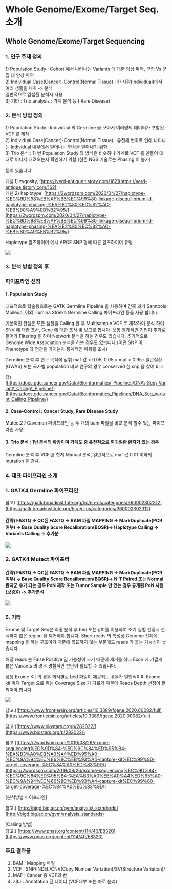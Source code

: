 # Whole Genome/Exome/Target Seq. 소개

## Whole Genome/Exome/Target Sequencing

### 1. 연구 주제 정의 

1\) Population Study :  Cohort 에서 나타나는 Variants 에 대한 양상 파악, 군집 Vs 군집 대 양상 파악   
2\) Individual Case\(Cancer\)-Control\(Normal Tissue\) : 한 사람\(Individual\)에서 여러 샘플을 채취 -&gt; 분석  
일반적으로 암샘플 분석시 사용  
3\) 기타 : Trio analysis : 가계 분석 등 \( Rare Disease\) 



### 2. 분석 방법 정의

1\) Population Study : Individual 의 Germline 을 모아서 여러명의 데이터가 포함된 VCF 를 제작  
2\) Individual Case\(Cancer\)-Control\(Normal Tissue\) : 유전체 변화로 인해 나타나는 Individual 내부에서 일어나는 현상을 알아내기 위함  
3\) Trio 분석 : 1\) 번 Population Study 와 방식은 비슷하나 가계로 VCF 를 만들어 대대로 어디서 내려오는지 확인하기 위함.\(현존 NGS 기술로는 Phasing 이 불가\)

등이 있습니다.  
  
개념.1\) zygosity, [https://verd-antique.tistory.com/162](https://verd-antique.tistory.com/162)  
개념.2\) haplotype, [https://2wordspm.com/2020/04/27/haplotype-%EC%9D%98%EB%AF%B8%EC%99%80-linkage-disequilibrium-ld-haplotype-phasing-%EA%B2%80%EC%82%AC-%EB%B0%A9%EB%B2%95/](https://2wordspm.com/2020/04/27/haplotype-%EC%9D%98%EB%AF%B8%EC%99%80-linkage-disequilibrium-ld-haplotype-phasing-%EA%B2%80%EC%82%AC-%EB%B0%A9%EB%B2%95/)  
  
Haplotype 알츠하이머 예시 APOE SNP 형에 따른 알츠하이머 유병

![](../.gitbook/assets/image%20%2885%29.png)

### 3. 분석 방법 정의 후 

### 파이프라인 선정

#### 1. Population Study

대표적으로 학술용으로는 GATK Germline Pipeline 을 사용하며 간혹 과거 Samtools Mpileup, 이외 Illumina Strelka Germline Calling 파이프라인 등을 사용 합니다.

기본적인 컨셉은 모든 샘플을 Calling 한 후 Multisample VCF 로 제작하여 분석 하여 SNV 에 대한 조사, Gene 에 대한 조사 및 보고를 합니다. 보통 통계적인 기법이 추가로 들어가 Filtering 을 하며 Network 분석을 하는 경우도 있습니다.  추가적으로 Genome Wide Association 분석을 하는 경우도 있습니다.\(어떤 SNP 이 Phenotype 과 연관을 가지는지 통계적인 파워를 조사\)

Germline 분석 후 연구 목적에 맞춰 maf 값 &lt; 0.05, 0.05 &gt; maf &gt; 0.95 : 일반질환\(GWAS\) 또는 국가별 population 비교 연구의 경우 conserved 한 snp 을 찾어 비교

참\)[https://docs.gdc.cancer.gov/Data/Bioinformatics\_Pipelines/DNA\_Seq\_Variant\_Calling\_Pipeline/](https://docs.gdc.cancer.gov/Data/Bioinformatics_Pipelines/DNA_Seq_Variant_Calling_Pipeline/)

#### 

#### 2. Case-Control : Cancer Study, Rare Disease Study

Mutect2 / Caveman 파이프라인 등 두 개의 bam 파일을 비교 분석 할수 있는 파이프라인 사용  
  


#### 3.  Trio 분석 : 1번 분석의 확장이며 가계도 중 유전적으로 희귀질환 환자가 있는 경우 

Germline 분석 후 VCF 를 합쳐 Manual 분석, 일반적으로 maf 값 0.01 이하의 mutation 을 검사.  


### 4. 대표 파이프라인 소개

### 1. GATK4 Germline 파이프라인 

참고\) [https://gatk.broadinstitute.org/hc/en-us/categories/360002302312](https://gatk.broadinstitute.org/hc/en-us/categories/360002302312)

#### 간략\) FASTQ -&gt; QC된 FASTQ -&gt; BAM 파일 MAPPING -&gt; MarkDuplicate\(PCR 여부\) -&gt; Base Quality Score Recalibration\(BQSR\)-&gt; Haplotype Calling -&gt; Variants Calling -&gt; 추가분

![](../.gitbook/assets/image%20%283%29.png)

### 

### 2. GATK4 Mutect 파이프라

#### 간략\) FASTQ -&gt; QC된 FASTQ -&gt; BAM 파일 MAPPING -&gt; MarkDuplicate\(PCR 여부\) -&gt; Base Quality Score Recalibration\(BQSR\)-&gt; N-T Paired 또는 Normal 환자군 수가 되는 경우 PoN 제작 또는 Tumor Sample 만 있는 경우 공개된 PoN 사용\(보증X\)  -&gt; 추가분석

![](../.gitbook/assets/image%20%2848%29.png)

### 5. 기타

Exome 및 Target Seq은 최종 분석 후 bed 또는 gff 를 이용하여 초기 실험 선정시 선택하지 않은 region 을 제거해야 합니다. Short reads 의 특성상 Genome 전체에 mapping 을 하는 구조이기 때문에  목표하지 않는 부분에도 reads 가 붙는 가능성이 높습니다. 

해당 reads 는 False Positive 일 가능성이 크기 때문에 제거를 하나 Exon 에 가깝게 붙은 Variants 의 경우 경험적인 판단이 필요할 수 있습니다.

상용 Exome Kit 의 경우 회사별로 bed 파일이 제공되는 경우가 일반적이며 Exome kit 마다 Target 으로 하는 Coverage Size 가 다르기 때문에 Reads Depth 선정이 잘되어야 합니다.

![](../.gitbook/assets/image%20%2883%29.png)



참고.\)[https://www.frontiersin.org/articles/10.3389/fgene.2020.00082/full](https://www.frontiersin.org/articles/10.3389/fgene.2020.00082/full)

참고.\)[https://www.biostars.org/p/282022/](https://www.biostars.org/p/282022/)

참고.\)[https://2wordspm.com/2019/08/26/exome-sequencing%EC%9D%84-%EC%9C%84%ED%95%B4-%EA%B3%A0%EB%A0%A4%ED%95%A0-%EC%9A%94%EC%86%8C%EB%93%A4-capture-kit%EC%99%80-target-coverage-%EC%84%A0%ED%83%9D/](https://2wordspm.com/2019/08/26/exome-sequencing%EC%9D%84-%EC%9C%84%ED%95%B4-%EA%B3%A0%EB%A0%A4%ED%95%A0-%EC%9A%94%EC%86%8C%EB%93%A4-capture-kit%EC%99%80-target-coverage-%EC%84%A0%ED%83%9D/)



\[분석방법 파이프라인\]

참고.\) [http://bigd.big.ac.cn/gvm/analysis\_standards](http://bigd.big.ac.cn/gvm/analysis_standards)  


\[Calling 방법\]  
참고.\) [https://www.pnas.org/content/114/40/E8320](https://www.pnas.org/content/114/40/E8320) 









### 주요 결과물

1. BAM : Mapping 파일
2. VCF : SNP/INDEL/CNV\(Copy Number Variation\)/SV\(Structure Variation\)/
3. MAF : Cancer 용 VCF의 변
4. 기타 : Annotation 된 데이터 \(VCF내부 또는 따로 분리\) 

